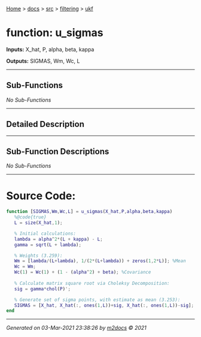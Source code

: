 [Home](../../../index.md) > [docs](../../../docs_index.md) > [src](../../src_index.md) > [filtering](../filtering_index.md) > [ukf](ukf_index.md)  


# function: u_sigmas



**Inputs:** X_hat, P, alpha, beta, kappa

**Outputs:** SIGMAS, Wm, Wc, L

 ***

## Sub-Functions

*No Sub-Functions*

 ***

## Detailed Description



 ***

## Sub-Function Descriptions

*No Sub-Functions*

 
 *** 

# Source Code:

 ```matlab 
 function [SIGMAS,Wm,Wc,L] = u_sigmas(X_hat,P,alpha,beta,kappa)
    %@code{true}
    L = size(X_hat,1);

    % Initial calculations:
    lambda = alpha^2*(L + kappa) - L;
    gamma = sqrt(L + lambda);

    % Weights (3.259):
    Wm = [lambda/(L+lambda), 1/(2*(L+lambda)) + zeros(1,2*L)]; %Mean
    Wc = Wm;
    Wc(1) = Wc(1) + (1 - (alpha^2) + beta); %Covariance
    
    % Calculate matrix square root via Choleksy Decomposition:
    sig = gamma*chol(P)';

    % Generate set of sigma points, with estimate as mean (3.253):
    SIGMAS = [X_hat, X_hat(:, ones(1,L))+sig, X_hat(:, ones(1,L))-sig];
end 
``` 
 
***

*Generated on 03-Mar-2021 23:38:26 by [m2docs](https://github.com/crgnam-research/m2docs) © 2021*
